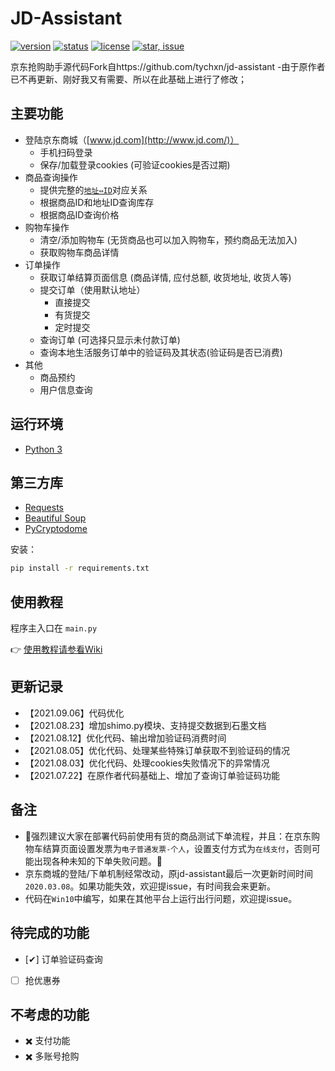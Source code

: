 # JD-Assistant

[![version](https://img.shields.io/badge/python-3.4+-blue.svg)](https://www.python.org/download/releases/3.4.0/) 
[![status](https://img.shields.io/badge/status-stable-green.svg)](https://github.com/huaisha1224/jd-assistant)
[![license](https://img.shields.io/badge/license-MIT-blue.svg)](./LICENSE)
[![star, issue](https://img.shields.io/badge/star%2C%20issue-welcome-brightgreen.svg)](https://github.com/huaisha1224/jd-assistant)

京东抢购助手源代码Fork自https://github.com/tychxn/jd-assistant
-由于原作者已不再更新、刚好我又有需要、所以在此基础上进行了修改；

## 主要功能

- 登陆京东商城（[www.jd.com](http://www.jd.com/)）
  - 手机扫码登录
  - 保存/加载登录cookies (可验证cookies是否过期)
- 商品查询操作
  - 提供完整的[`地址⇔ID`](./area_id/)对应关系
  - 根据商品ID和地址ID查询库存
  - 根据商品ID查询价格
- 购物车操作
  - 清空/添加购物车 (无货商品也可以加入购物车，预约商品无法加入)
  - 获取购物车商品详情
- 订单操作
  - 获取订单结算页面信息 (商品详情, 应付总额, 收货地址, 收货人等)
  - 提交订单（使用默认地址）
    - 直接提交
    - 有货提交
    - 定时提交
  - 查询订单 (可选择只显示未付款订单)
  - 查询本地生活服务订单中的验证码及其状态(验证码是否已消费)
- 其他
  - 商品预约
  - 用户信息查询

## 运行环境

- [Python 3](https://www.python.org/)

## 第三方库

- [Requests](http://docs.python-requests.org/en/master/)
- [Beautiful Soup](https://www.crummy.com/software/BeautifulSoup/bs4/doc/)
- [PyCryptodome](https://github.com/Legrandin/pycryptodome)

安装：
```sh
pip install -r requirements.txt
```

## 使用教程

程序主入口在 `main.py`

👉 [使用教程请参看Wiki](https://github.com/huaisha1224/jd-assistant/wiki/JD%E6%8A%A2%E8%B4%AD%E5%8A%A9%E6%89%8B)


## 更新记录
- 【2021.09.06】代码优化
- 【2021.08.23】增加shimo.py模块、支持提交数据到石墨文档
- 【2021.08.12】优化代码、输出增加验证码消费时间
- 【2021.08.05】优化代码、处理某些特殊订单获取不到验证码的情况
- 【2021.08.03】优化代码、处理cookies失败情况下的异常情况
- 【2021.07.22】在原作者代码基础上、增加了查询订单验证码功能

## 备注

- 🌟强烈建议大家在部署代码前使用有货的商品测试下单流程，并且：在京东购物车结算页面设置发票为`电子普通发票-个人`，设置支付方式为`在线支付`，否则可能出现各种未知的下单失败问题。🌟
- 京东商城的登陆/下单机制经常改动，原jd-assistant最后一次更新时间时间`2020.03.08`。如果功能失效，欢迎提issue，有时间我会来更新。
- 代码在`Win10`中编写，如果在其他平台上运行出行问题，欢迎提issue。

## 待完成的功能
- [✔] 订单验证码查询
- [ ] 抢优惠券

## 不考虑的功能

- ✖️ 支付功能
- ✖️ 多账号抢购
